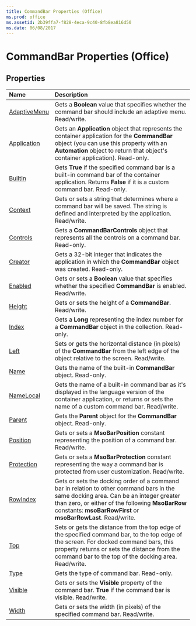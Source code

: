 ```yaml
---
title: CommandBar Properties (Office)
ms.prod: office
ms.assetid: 2b39ffa7-f828-4eca-9c40-8fb8ea816d50
ms.date: 06/08/2017
---
```



# CommandBar Properties (Office)

## Properties



|**Name**|**Description**|
|:-----|:-----|
|[AdaptiveMenu](commandbar-adaptivemenu-property-office.md)|Gets a **Boolean** value that specifies whether the command bar should include an adaptive menu. Read/write.|
|[Application](commandbar-application-property-office.md)|Gets an **Application** object that represents the container application for the **CommandBar** object (you can use this property with an **Automation** object to return that object's container application). Read-only.|
|[BuiltIn](commandbar-builtin-property-office.md)|Gets **True** if the specified command bar is a built-in command bar of the container application. Returns **False** if it is a custom command bar. Read-only.|
|[Context](commandbar-context-property-office.md)|Gets or sets a string that determines where a command bar will be saved. The string is defined and interpreted by the application. Read/write.|
|[Controls](commandbar-controls-property-office.md)|Gets a **CommandBarControls** object that represents all the controls on a command bar. Read-only.|
|[Creator](commandbar-creator-property-office.md)|Gets a 32-bit integer that indicates the application in which the **CommandBar** object was created. Read-only.|
|[Enabled](commandbar-enabled-property-office.md)|Gets or sets a **Boolean** value that specifies whether the specified **CommandBar** is enabled. Read/write.|
|[Height](commandbar-height-property-office.md)|Gets or sets the height of a **CommandBar**. Read/write.|
|[Index](commandbar-index-property-office.md)|Gets a **Long** representing the index number for a **CommandBar** object in the collection. Read-only.|
|[Left](commandbar-left-property-office.md)|Sets or gets the horizontal distance (in pixels) of the **CommandBar** from the left edge of the object relative to the screen. Read/write.|
|[Name](commandbar-name-property-office.md)|Gets the name of the built-in **CommandBar** object. Read-only.|
|[NameLocal](commandbar-namelocal-property-office.md)|Gets the name of a built-in command bar as it's displayed in the language version of the container application, or returns or sets the name of a custom command bar. Read/write.|
|[Parent](commandbar-parent-property-office.md)|Gets the **Parent** object for the **CommandBar** object. Read-only.|
|[Position](commandbar-position-property-office.md)|Gets or sets a **MsoBarPosition** constant representing the position of a command bar. Read/write.|
|[Protection](commandbar-protection-property-office.md)|Gets or sets a **MsoBarProtection** constant representing the way a command bar is protected from user customization. Read/write.|
|[RowIndex](commandbar-rowindex-property-office.md)|Gets or sets the docking order of a command bar in relation to other command bars in the same docking area. Can be an integer greater than zero, or either of the following **MsoBarRow** constants: **msoBarRowFirst** or **msoBarRowLast**. Read/write.|
|[Top](commandbar-top-property-office.md)|Sets or gets the distance from the top edge of the specified command bar, to the top edge of the screen. For docked command bars, this property returns or sets the distance from the command bar to the top of the docking area. Read/write.|
|[Type](commandbar-type-property-office.md)|Gets the type of command bar. Read-only.|
|[Visible](commandbar-visible-property-office.md)|Gets or sets the **Visible** property of the command bar. **True** if the command bar is visible. Read/write.|
|[Width](commandbar-width-property-office.md)|Gets or sets the width (in pixels) of the specified command bar. Read/write.|

